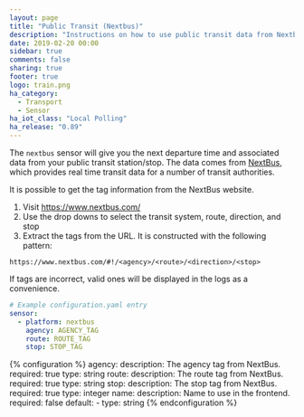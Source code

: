 ```yaml
---
layout: page
title: "Public Transit (Nextbus)"
description: "Instructions on how to use public transit data from Nextbus in Home Assistant."
date: 2019-02-20 00:00
sidebar: true
comments: false
sharing: true
footer: true
logo: train.png
ha_category:
  - Transport
  - Sensor
ha_iot_class: "Local Polling"
ha_release: "0.89"
---
```


The `nextbus` sensor will give you the next departure time and associated data from your public transit station/stop. The data comes from [NextBus](https://www.nextbus.com), which provides real time transit data for a number of transit authorities.

It is possible to get the tag information from the NextBus website.

  1. Visit https://www.nextbus.com/
  2. Use the drop downs to select the transit system, route, direction, and stop
  3. Extract the tags from the URL. It is constructed with the following pattern:

    https://www.nextbus.com/#!/<agency>/<route>/<direction>/<stop>

If tags are incorrect, valid ones will be displayed in the logs as a
convenience.

```yaml
# Example configuration.yaml entry
sensor:
  - platform: nextbus
    agency: AGENCY_TAG
    route: ROUTE_TAG
    stop: STOP_TAG
```

{% configuration %}
agency:
  description: The agency tag from NextBus.
  required: true
  type: string
route:
  description: The route tag from NextBus.
  required: true
  type: string
stop:
  description: The stop tag from NextBus.
  required: true
  type: integer
name:
  description: Name to use in the frontend.
  required: false
  default: <Agency> - <Route>
  type: string
{% endconfiguration %}
